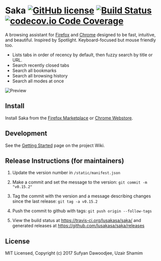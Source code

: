 # Saka [![GitHub license](https://img.shields.io/github/license/lusakasa/saka.svg)](https://github.com/lusakasa/saka/blob/master/LICENSE) [![Build Status](https://travis-ci.org/lusakasa/saka.svg?branch=master&style=popout-square)](https://travis-ci.org/lusakasa/saka) [![codecov.io Code Coverage](https://codecov.io/gh/lusakasa/saka/branch/master/graph/badge.svg?maxAge=2592000)](https://codecov.io/github/lusakasa/saka?branch=master)

A browsing assistant for [Firefox](https://addons.mozilla.org/firefox/addon/saka/) and [Chrome](https://chrome.google.com/webstore/detail/saka/nbdfpcokndmapcollfpjdpjlabnibjdi) designed to be fast, intuitive, and beautiful. Inspired by Spotlight. Keyboard-focused but mouse friendly too.

* Lists tabs in order of recency by default, then fuzzy search by title or URL.
* Search recently closed tabs
* Search all bookmarks
* Search all browsing history
* Search all modes at once

![Preview](./images/preview.png)

## Install

Install Saka from the [Firefox Marketplace](https://addons.mozilla.org/firefox/addon/saka/) or [Chrome Webstore](https://chrome.google.com/webstore/detail/saka/nbdfpcokndmapcollfpjdpjlabnibjdi).

## Development
See the [Getting Started](https://github.com/lusakasa/saka/wiki/Getting-Started) page on the project Wiki.

## Release Instructions (for maintainers)

1.  Update the version number in `/static/manifest.json`

2.  Make a commit and set the message to the version: `git commit -m "v0.15.2"`

3.  Tag the commit with the version and a message describing changes since the last release: `git tag -a v0.15.2`

4.  Push the commit to github with tags: `git push origin --follow-tags`

5.  View the build status at https://travis-ci.org/lusakasa/saka/ and generated releases at https://github.com/lusakasa/saka/releases

## License

MIT Licensed, Copyright (c) 2017 Sufyan Dawoodjee, Uzair Shamim
